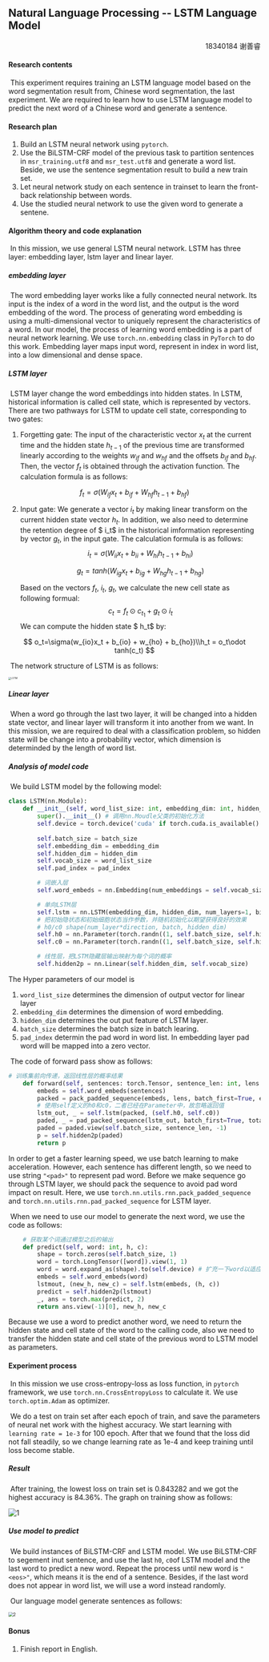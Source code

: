 ## Natural Language Processing -- LSTM Language Model

<p align = right>18340184 谢善睿</p>

#### Research contents

​	This experiment requires training an LSTM language model based on the word segmentation result from, Chinese word segmentation, the  last experiment. We are required to learn how to use LSTM language model to predict the next word of a Chinese word and generate a sentence.

#### Research plan

1.  Build an LSTM neural network using `pytorch`.
2.  Use the BiLSTM-CRF model of the previous task to partition sentences in `msr_training.utf8` and `msr_test.utf8` and generate a word list. Beside, we use the sentence segmentation result to build a new train set.
3.  Let neural network study on each sentence in trainset to learn the front-back relationship between words.
4.  Use the studied neural network to use the given word to generate a sentene. 

#### Algorithm theory and code explanation

​	In this mission, we use general LSTM neural network. LSTM has three layer: embedding layer, lstm layer and linear layer.

##### embedding layer

​	The word embedding layer works like a fully connected neural network. Its input is the index of a word in the word list, and the output is the word embedding of the word. The process of generating word embedding is using a multi-dimensional vector to uniquely represent the characteristics of a word. In our model, the process of learning word embedding is a part of neural network learning. We use `torch.nn.embedding` class in `PyTorch` to do this work. Embedding layer maps input word, represent in index in word list,  into a low dimensional and dense space.

##### LSTM layer

​	LSTM layer change the word embeddings into hidden states. In LSTM, historical information is called cell state, which is represented by vectors. There are two pathways for LSTM to update cell state, corresponding to two gates:

1.  Forgetting gate: The input of the characteristic vector $x_t$ at the current time and the hidden state $h_{t-1}$ of the previous time are transformed linearly according to the weights $w_{if}$ and $w_{hf}$ and the offsets $b_{if}$ and $b_{hf}$. Then, the vector $f_t$ is obtained through the activation function. The calculation formula is as follows:

$$
f_t=\sigma(W_{if}x_t+b_{if}+W_{hf}h_{t-1}+b_{hf})
$$

2.  Input gate: We generate a vector $i_t$ by making linear transform on the current hidden state vector $h_t$. In addition, we also need to determine the retention degree of $ i_t$ in the historical imformation representing by vector $g_t$, in the input gate. The calculation formula is as follows:
    $$
    i_t=\sigma(W_{ii}x_t + b_{ii} + W_{hi}h_{t-1} + b_{hi})
    $$

    $$
    g_t = tanh(W_{ig}x_t + b_{ig} + W_{hg}h_{t-1} + b_{hg})
    $$

    Based on the vectors $f_t$, $i_t$, $g_t$, we calculate the new cell state as following formual:
    $$
    c_t=f_t\odot c_{t_1}+g_t\odot i_t
    $$
    We can compute the hidden state $ h_t$ by:

$$
o_t=\sigma(w_{io}x_t + b_{io} + w_{ho} + b_{ho})\\h_t = o_t\odot tanh(c_t)
$$

​	The network structure of LSTM is as follows:

<img src="E:/自然语言处理/lab1/report/LSTM.png" alt="LSTM" style="zoom: 33%;" />

##### Linear layer

​	When a word go through  the last two layer, it will be changed into a hidden state vector, and linear layer will transform it into another from we want. In this mission, we are required to deal with a classification problem, so hidden state will be change into a probability vector, which dimension is determinded by the length of word list.

##### Analysis of model code

​	We build LSTM model by the following model:

```python
class LSTM(nn.Module):
    def __init__(self, word_list_size: int, embedding_dim: int, hidden_dim: int, batch_size: int, pad_index: int):
        super().__init__() # 调用nn.Moudle父类的初始化方法
        self.device = torch.device('cuda' if torch.cuda.is_available() else 'cpu') # 优先使用cuda
        
        self.batch_size = batch_size
        self.embedding_dim = embedding_dim
        self.hidden_dim = hidden_dim
        self.vocab_size = word_list_size
        self.pad_index = pad_index

        # 词嵌入层
        self.word_embeds = nn.Embedding(num_embeddings = self.vocab_size, embedding_dim = embedding_dim, padding_idx=self.pad_index)

        # 单向LSTM层
        self.lstm = nn.LSTM(embedding_dim, hidden_dim, num_layers=1, bidirectional=False, batch_first=True)
        # 把初始隐状态和初始细胞状态当作参数，并随机初始化以期望获得良好的效果
        # h0/c0 shape(num_layer*direction, batch, hidden_dim)
        self.h0 = nn.Parameter(torch.randn((1, self.batch_size, self.hidden_dim)))
        self.c0 = nn.Parameter(torch.randn((1, self.batch_size, self.hidden_dim)))

        # 线性层，把LSTM隐藏层输出映射为每个词的概率
        self.hidden2p = nn.Linear(self.hidden_dim, self.vocab_size)
```

The Hyper parameters of our model is 

1.  `word_list_size` determines the dimension of output vector for linear layer 
2.  `embedding_dim` determines the dimension of word embedding.
3.  `hidden_dim` determines the out put feature of LSTM layer.
4.  `batch_size` determines the batch size in batch learing.
5.  `pad_index` determin the pad word in word list. In embedding layer pad word will be mapped into a zero vector.

​	The code of forward pass show as follows:

```python
# 训练集前向传递，返回线性层的概率结果
    def forward(self, sentences: torch.Tensor, sentence_len: int, lens: torch.Tensor) -> torch.Tensor:
        embeds = self.word_embeds(sentences)
        packed = pack_padded_sequence(embeds, lens, batch_first=True, enforce_sorted=False)
        # 使用self定义的h0和c0，二者已经在Parameter中，故忽略返回值
        lstm_out, _ = self.lstm(packed, (self.h0, self.c0)) 
        paded, _ = pad_packed_sequence(lstm_out, batch_first=True, total_length=sentence_len)
        paded = paded.view(self.batch_size, sentence_len, -1)
        p = self.hidden2p(paded)
        return p
```

In order to get a faster learning speed, we use batch learning to make acceleration. However, each sentence has different length, so we need to use string `"<pad>"` to represent pad word. Before we make sequence go through LSTM layer, we should pack the sequence to avoid pad word impact on result. Here, we use `torch.nn.utils.rnn.pack_padded_sequence` and `torch.nn.utils.rnn.pad_packed_sequence` for LSTM layer.

​	When we need to use our model to generate the next word, we use the code as follows:

```python
    # 获取某个词通过模型之后的输出
    def predict(self, word: int, h, c):
        shape = torch.zeros(self.batch_size, 1)
        word = torch.LongTensor([word]).view(1, 1)
        word = word.expand_as(shape).to(self.device) # 扩充一下word以适应batch
        embeds = self.word_embeds(word)
        lstmout, (new_h, new_c) = self.lstm(embeds, (h, c))
        predict = self.hidden2p(lstmout)
        _, ans = torch.max(predict, 2)
        return ans.view(-1)[0], new_h, new_c
```

Because we use a word to predict another word, we need to return the hidden state and cell state of the word to the calling code, also we need to transfer the hidden state and cell state of the previous word to LSTM model as parameters.

#### Experiment process

​	In this mission we use cross-entropy-loss as loss function, in `pytorch` framework, we use `torch.nn.CrossEntropyLoss` to calculate it. We use `torch.optim.Adam` as optimizer.

​	We do a test on train set after each epoch of train, and save the parameters of neural net work with the highest accuracy. We start learning with `learning rate = 1e-3` for 100 epoch. After that we found that the loss did not fall steadily, so we change learning rate as 1e-4 and keep training until loss become stable.

##### Result

​	After training, the lowest loss on train set is 0.843282 and we got the highest accuracy is 84.36%. The graph on training show as follows:

![1](1.png)

##### Use model to predict

​	We build instances of BiLSTM-CRF and LSTM model. We use BiLSTM-CRF to segement inut sentence, and use the last `h0`, `c0`of LSTM model and the last word to predict a new word. Repeat the process until new word is `"<eos>"`, which means it is the end of a sentence. Besides, if the last word does not appear in word list, we will use a word instead randomly.

​	Our language model generate sentences as follows:

<img src="2.png" alt="2" style="zoom:60%;" />

#### Bonus

1.  Finish report in English.